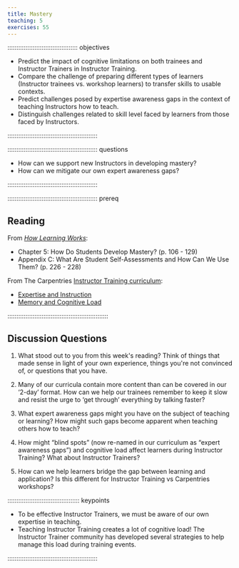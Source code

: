 ```yaml
---
title: Mastery
teaching: 5
exercises: 55
---
```


::::::::::::::::::::::::::::::::::::::: objectives

- Predict the impact of cognitive limitations on both trainees and Instructor Trainers in Instructor Training.
- Compare the challenge of preparing different types of learners (Instructor trainees vs. workshop learners) to transfer skills to usable contexts.
- Predict challenges posed by expertise awareness gaps in the context of teaching Instructors how to teach.
- Distinguish challenges related to skill level faced by learners from those faced by Instructors.

::::::::::::::::::::::::::::::::::::::::::::::::::


:::::::::::::::::::::::::::::::::::::::::::::::::: questions

- How can we support new Instructors in developing mastery?
- How can we mitigate our own expert awareness gaps?

::::::::::::::::::::::::::::::::::::::::::::::::::


:::::::::::::::::::::::::::::::::::::::::::::::::: prereq

## Reading

From [*How Learning Works*](https://www.worldcat.org/title/how-learning-works-seven-research-based-principles-for-smart-teaching/oclc/468969206):

* Chapter 5: How Do Students Develop Mastery? (p. 106 - 129)
* Appendix C: What Are Student Self-Assessments and How Can We Use Them? (p. 226 - 228)

From The Carpentries [Instructor Training curriculum](https://carpentries.github.io/instructor-training/instructor/index.html): 
 
* [Expertise and Instruction](https://carpentries.github.io/instructor-training/instructor/04-expertise.html)
* [Memory and Cognitive Load](https://carpentries.github.io/instructor-training/instructor/05-memory.html)

::::::::::::::::::::::::::::::::::::::::::::::::::::::::

## Discussion Questions

1. What stood out to you from this week's reading? Think of things that made sense in light of your own experience, things you're not convinced of, or questions that you have.

1. Many of our curricula contain more content than can be covered in our ‘2-day’ format. How can we help our trainees remember to keep it slow and resist the urge to ‘get through’ everything by talking faster?

1. What expert awareness gaps might you have on the subject of teaching or learning? How might such gaps become apparent when teaching others how to teach?

1. How might “blind spots” (now re-named in our curriculum as “expert awareness gaps”) and cognitive load affect learners during Instructor Training? What about Instructor Trainers?

1. How can we help learners bridge the gap between learning and application? Is this different for Instructor Training vs Carpentries workshops?

:::::::::::::::::::::::::::::::::::::::: keypoints

- To be effective Instructor Trainers, we must be aware of our own expertise in teaching.
- Teaching Instructor Training creates a lot of cognitive load! The Instructor Trainer community has developed several strategies to help manage this load during training events.

::::::::::::::::::::::::::::::::::::::::::::::::::


